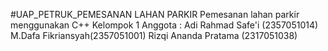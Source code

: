 #UAP_PETRUK_PEMESANAN LAHAN PARKIR
Pemesanan lahan parkir menggunakan C++
Kelompok 1
Anggota :
Adi Rahmad Safe'i (2357051014)
M.Dafa Fikriansyah(2357051001)
Rizqi Ananda Pratama (2317051038)
